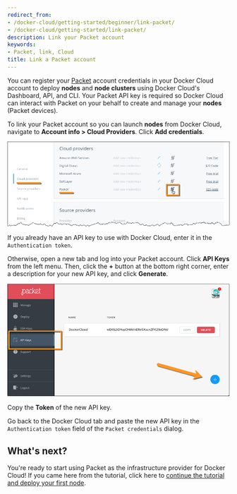 ```yaml
---
redirect_from:
- /docker-cloud/getting-started/beginner/link-packet/
- /docker-cloud/getting-started/link-packet/
description: Link your Packet account
keywords:
- Packet, link, Cloud
title: Link a Packet account
---
```


You can register your [Packet](https://www.packet.net/promo/docker-cloud/) account credentials in your Docker Cloud account to deploy **nodes** and **node clusters** using Docker Cloud's Dashboard, API, and CLI. Your Packet API key is required so Docker Cloud can interact with Packet on your behalf to create and manage your **nodes** (Packet devices).

To link your Packet account so you can launch **nodes** from Docker Cloud, navigate to **Account info \> Cloud Providers**. Click **Add credentials**.

![](images/packet-link-account.png)

If you already have an API key to use with Docker Cloud, enter it in the `Authentication token`.

Otherwise, open a new tab and log into your Packet account. Click  **API Keys** from the left menu. Then, click the **+** button at the bottom right corner, enter a description for your new API key, and click **Generate**.

![](images/packet-add-apikey.png)

Copy the **Token** of the new API key.

Go back to the Docker Cloud tab and paste the new API key in the `Authentication token` field of the `Packet credentials` dialog.

## What's next?

You're ready to start using Packet as the infrastructure provider for Docker Cloud! If you came here from the tutorial, click here to [continue the tutorial and deploy your first node](../getting-started/your_first_node.md).
